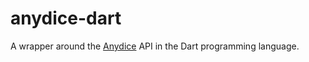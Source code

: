 # anydice-dart

A wrapper around the [Anydice](https://anydice.com/) API in the Dart programming
language.

